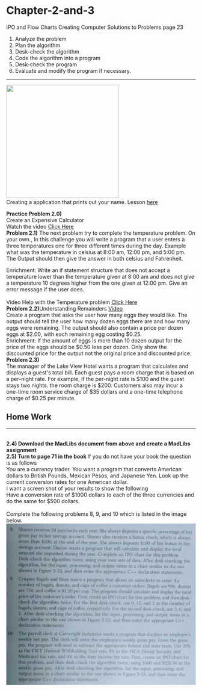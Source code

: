 # Chapter-2-and-3

IPO and Flow Charts
Creating Computer Solutions to Problems page 23<br>
1) Analyze the problem<br>
2) Plan the algorithm<br>
3) Desk-check the algorithm<br>
4) Code the algorithm into a program<br>
5) Desk-check the program<br>
6) Evaluate and modify the program if necessary.<br>

<hr>

<img src="https://90471605-a-e181a92d-s-sites.googlegroups.com/a/davenport.k12.ia.us/mr-brosius-class-room/c-programming/chapter-2-and-3/u1-design-process-22-638.jpg?attachauth=ANoY7cpaims4jFyhrLGwoQfH3h5A8FGcOCXQimeaEqM0miFdivRVdeaEZMFwuNC8Rc7awAPDOp1EYZKNLPV7J0K7r4ph5QhNSmsUGxdKqoUbSGxgjFLAMWKhRcXEyEV9B4oJTWfpTrXUsahTQtgvW5NZ7QctQFKJ8v2DwtnsDWRRJaB8BtKmtaFM0YjYw6ETyCFuZTh332ckI2GbOdhajuGv9K-rSruBjy25aWHDTOCRnHNgp-Ub-BbLZ3BdBbLcbIR2eOmu8904uXIzPhcBSAIs7guzz0AI0HbahBSNI96KMh50HK7_kNE%3D&attredirects=0" width="300" height="300">
<br>
Creating a application that prints out your name. Lesson  <a href="http://youtu.be/-ooox8Snx7o?hd=1"> here</a>

<b>Practice Problem 2.0) </b><br>
Create an Expensive Calculator<br>
Watch the video <a href="https://drive.google.com/file/d/0B-yijELfnxkbT2RzYUNHMU5fRkU/view?usp=sharing"> Click Here</a><br>
<b>Problem 2.1)</b>
The next problem try to complete the temperature problem. On your own.,
In this challenge you will write a program that a user enters a three temperatures one for three different times during the day. Example what was the temperature in celsius at 8:00 am, 12:00 pm, and 5:00 pm. The Output should then give the answer in both celsius and Fahrenheit.

Enrichment: Write an if statement structure that does not accept a temperature lower than the temperature given at 8:00 am and does not give a temperature 10 degrees higher from the one given at 12:00 pm. Give an error message if the user does.<br><br>
Video Help with the Temperature problem <a href="https://drive.google.com/file/d/0B-yijELfnxkbUXVwTnlSaVVUTHM/view?usp=sharing"> Click Here </a><br>
<b>Problem 2.2)</b>Understanding Remainders <a href="https://youtu.be/lMexsgpwJPk"> Video</a><br>
Create a program that asks the user how many eggs they would like. The output should tell the user how many dozen eggs there are and how many eggs were remaining. The output should also contain a price per dozen eggs at $2.00, with each remaining egg costing $0.25.
<br>
Enrichment: If the amount of eggs is more than 10 dozen output for the price of the eggs should be $0.50 less per dozen. Only show the discounted price for the output not the original price and discounted price.
<br>
<b>Problem 2.3)</b> <br>
The manager of the Lake View Hotel wants a program that calculates and displays a guest's total bill. Each guest pays a room charge that is based on a per-night rate. For example, if the per-night rate is $100 and the guest stays two nights. the room charge is $200. Customers also may incur a one-time room service charge  of $35 dollars and a one-time telephone charge of $0.25 per minute. 
<br>
<h2>Home Work</h2>
<hr><br>
<b>2.4) Download the MadLibs document from above and create a MadLibs assignment </b><br>
<b>2.5) Turn to page 71 in the book </b>
If you do not have your book the question is as follows<br>
You are a currency trader. You want a program that converts American dollars to British Pounds, Mexican Pesos, and Japanese Yen. Look up the current conversion rates for one American dollar. <br>
I want a screen shot of your results to show the following<br>
Have a conversion rate of $1000 dollars to each of the three currencies and do the same for $500 dollars. <br>
</b><br>
Complete the following problems 8, 9, and 10 which is listed in the image below. 
<img src="C++ Chapter 3.jpg">